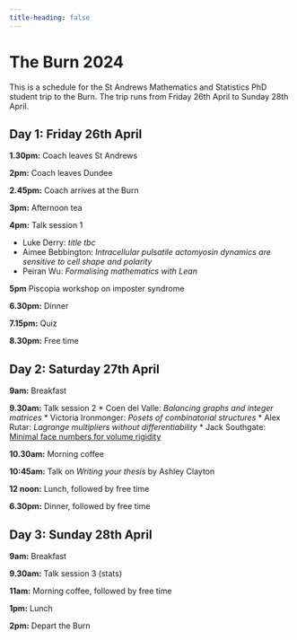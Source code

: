```yaml
---
title-heading: false
---
```


# The Burn 2024

This is a schedule for the St Andrews Mathematics and Statistics PhD student trip to the Burn.
The trip runs from Friday 26th April to Sunday 28th April.

## Day 1: Friday 26th April

**1.30pm:** Coach leaves St Andrews

**2pm:** Coach leaves Dundee

**2.45pm:** Coach arrives at the Burn

**3pm:** Afternoon tea

**4pm:** Talk session 1

* Luke Derry: *title tbc*
* Aimee Bebbington: *Intracellular pulsatile actomyosin dynamics are sensitive to cell shape and polarity*
* Peiran Wu: *Formalising mathematics with Lean*


**5pm** Piscopia workshop on imposter syndrome

**6.30pm:** Dinner

**7.15pm:** Quiz

**8.30pm:** Free time

## Day 2: Saturday 27th April

**9am:** Breakfast

**9.30am:** Talk session 2
    * Coen del Valle: *Balancing graphs and integer matrices*
    * Victoria Ironmonger: *Posets of combinatorial structures*
    * Alex Rutar: *Lagrange multipliers without differentiability*
    * Jack Southgate: [Minimal face numbers for volume rigidity](burn-talks/js.md)

**10.30am:** Morning coffee

**10:45am:** Talk on *Writing your thesis* by Ashley Clayton

**12 noon:** Lunch, followed by free time

**6.30pm:** Dinner, followed by free time


## Day 3: Sunday 28th April

**9am:** Breakfast

**9.30am:** Talk session 3 (stats)

**11am:** Morning coffee, followed by free time

**1pm:** Lunch

**2pm:** Depart the Burn
